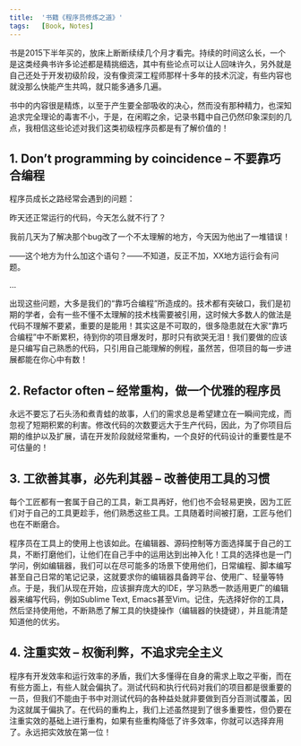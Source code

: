 ```yaml
---
title:  '书籍《程序员修炼之道》'
tags:   [Book, Notes]
---
```


书是2015下半年买的，放床上断断续续几个月才看完。持续的时间这么长，一个是这类经典书许多论述都是精挑细选，其中有些论点可以让人回味许久，另外就是自己还处于开发初级阶段，没有像资深工程师那样十多年的技术沉淀，有些内容也就没那么快能产生共鸣，就只能多通多几遍。

书中的内容很是精炼，以至于产生要全部吸收的决心，然而没有那种精力，也深知追求完全理论的毒害不小，于是，在闲暇之余，记录书籍中自己仍然印象深刻的几点，我相信这些论述对我们这类初级程序员都是有了解价值的！

## 1. Don’t programming by coincidence – 不要靠巧合编程

程序员成长之路经常会遇到的问题：

昨天还正常运行的代码，今天怎么就不行了？

我前几天为了解决那个bug改了一个不太理解的地方，今天因为他出了一堆错误！

——这个地方为什么加这个语句？——不知道，反正不加，XX地方运行会有问题。

…

出现这些问题，大多是我们的“靠巧合编程”所造成的。技术都有突破口，我们是初期的学者，会有一些不懂不太理解的技术栈需要被引用，这时候大多数人的做法是代码不理解不要紧，重要的是能用！其实这是不可取的，很多隐患就在大家“靠巧合编程”中不断累积，待到你的项目爆发时，那时只有欲哭无泪！我们要做的应该是只编写自己熟悉的代码，只引用自己能理解的例程，虽然苦，但项目的每一步进展都能在你心中有数！

## 2. Refactor often – 经常重构，做一个优雅的程序员

永远不要忘了石头汤和煮青蛙的故事，人们的需求总是希望建立在一瞬间完成，而忽视了短期积累的利害。修改代码的次数要远大于生产代码，因此，为了你项目后期的维护以及扩展，请在开发阶段就经常重构，一个良好的代码设计的重要性是不可估量的！

## 3. 工欲善其事，必先利其器 – 改善使用工具的习惯

每个工匠都有一套属于自己的工具，新工具再好，他们也不会轻易更换，因为工匠们对于自己的工具更趁手，他们熟悉这些工具。工具随着时间被打磨，工匠与他们也在不断磨合。

程序员在工具上的使用上也该如此。在编辑器、源码控制等方面选择属于自己的工具，不断打磨他们，让他们在自己手中的运用达到出神入化！工具的选择也是一门学问，例如编辑器，我们可以在尽可能多的场景下使用他们，日常编程、脚本编写甚至自己日常的笔记记录，这就要求你的编辑器具备跨平台、使用广、轻量等特点。于是，我们从现在开始，应该摒弃庞大的IDE，学习熟悉一款适用更广的编辑器来编写代码，例如Sublime Text, Emacs甚至Vim。记住，先选择好你的工具，然后坚持使用他，不断熟悉了解工具的快捷操作（编辑器的快捷键），并且能清楚知道他的优劣。

## 4. 注重实效 – 权衡利弊，不追求完全主义

程序有开发效率和运行效率的矛盾，我们大多懂得在自身的需求上取之平衡，而在有些方面上，有些人就会偏执了。测试代码和执行代码对我们的项目都是很重要的一员，但我们不能由于书中对测试代码的各种益处就非要做到百分百测试覆盖，因为这就属于偏执了。在代码的重构上，我们上述虽然提到了很多重要性，但仍要在注重实效的基础上进行重构，如果有些重构降低了许多效率，你就可以选择弃用了。永远把实效放在第一位！
